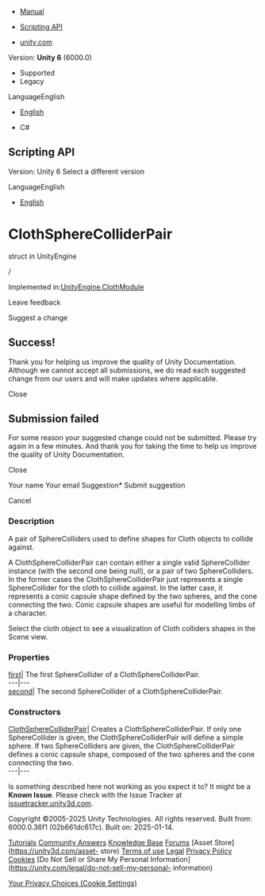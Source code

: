 [ ]()

  * [Manual](../Manual/index.html)
  * [Scripting API](../ScriptReference/index.html)

  * [unity.com](https://unity.com/)

Version: **Unity 6** (6000.0)

  * Supported
  * Legacy

LanguageEnglish

  * [English]()

  * C#

[ ](https://docs.unity3d.com)

## Scripting API

Version: Unity 6 Select a different version

LanguageEnglish

  * [English]()

# ClothSphereColliderPair

struct in UnityEngine

/

Implemented in:[UnityEngine.ClothModule](UnityEngine.ClothModule.html)

Leave feedback

Suggest a change

## Success!

Thank you for helping us improve the quality of Unity Documentation. Although
we cannot accept all submissions, we do read each suggested change from our
users and will make updates where applicable.

Close

## Submission failed

For some reason your suggested change could not be submitted. Please <a>try
again</a> in a few minutes. And thank you for taking the time to help us
improve the quality of Unity Documentation.

Close

Your name Your email Suggestion* Submit suggestion

Cancel

[ ]()

### Description

A pair of SphereColliders used to define shapes for Cloth objects to collide
against.

A ClothSphereColliderPair can contain either a single valid SphereCollider
instance (with the second one being null), or a pair of two SphereColliders.
In the former cases the ClothSphereColliderPair just represents a single
SphereCollider for the cloth to collide against. In the latter case, it
represents a conic capsule shape defined by the two spheres, and the cone
connecting the two. Conic capsule shapes are useful for modelling limbs of a
character.  
  
Select the cloth object to see a visualization of Cloth colliders shapes in
the Scene view.

### Properties

[first](ClothSphereColliderPair-first.html)| The first SphereCollider of a
ClothSphereColliderPair.  
---|---  
[second](ClothSphereColliderPair-second.html)| The second SphereCollider of a
ClothSphereColliderPair.  
  
### Constructors

[ClothSphereColliderPair](ClothSphereColliderPair-ctor.html)| Creates a
ClothSphereColliderPair. If only one SphereCollider is given, the
ClothSphereColliderPair will define a simple sphere. If two SphereColliders
are given, the ClothSphereColliderPair defines a conic capsule shape, composed
of the two spheres and the cone connecting the two.  
---|---  
  
Is something described here not working as you expect it to? It might be a
**Known Issue**. Please check with the Issue Tracker at
[issuetracker.unity3d.com](https://issuetracker.unity3d.com).

Copyright ©2005-2025 Unity Technologies. All rights reserved. Built from:
6000.0.36f1 (02b661dc617c). Built on: 2025-01-14.

[Tutorials](https://unity3d.com/learn) [Community
Answers](https://answers.unity3d.com) [Knowledge
Base](https://support.unity3d.com/hc/en-us)
[Forums](https://forum.unity3d.com) [Asset Store](https://unity3d.com/asset-
store) [Terms of use](https://docs.unity3d.com/Manual/TermsOfUse.html)
[Legal](https://unity.com/legal) [Privacy
Policy](https://unity.com/legal/privacy-policy)
[Cookies](https://unity.com/legal/cookie-policy) [Do Not Sell or Share My
Personal Information](https://unity.com/legal/do-not-sell-my-personal-
information)

[Your Privacy Choices (Cookie Settings)](javascript:void\(0\);)

